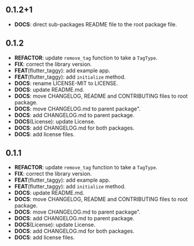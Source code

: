 ## 0.1.2+1

 - **DOCS**: direct sub-packages README file to the root package file.

## 0.1.2

 - **REFACTOR**: update `remove_tag` function to take a `TagType`.
 - **FIX**: correct the library version.
 - **FEAT**(flutter_taggy): add example app.
 - **FEAT**(flutter_taggy): add `initialize` method.
 - **DOCS**: rename LICENSE-MIT to LICENSE.
 - **DOCS**: update README.md.
 - **DOCS**: move CHANGELOG, README and CONTRIBUTING files to root package.
 - **DOCS**: move CHANGELOG.md to parent package".
 - **DOCS**: add CHANGELOG.md to parent package.
 - **DOCS**(License): update License.
 - **DOCS**: add CHANGELOG.md for both packages.
 - **DOCS**: add license files.

## 0.1.1

 - **REFACTOR**: update `remove_tag` function to take a `TagType`.
 - **FIX**: correct the library version.
 - **FEAT**(flutter_taggy): add example app.
 - **FEAT**(flutter_taggy): add `initialize` method.
 - **DOCS**: update README.md.
 - **DOCS**: move CHANGELOG, README and CONTRIBUTING files to root package.
 - **DOCS**: move CHANGELOG.md to parent package".
 - **DOCS**: add CHANGELOG.md to parent package.
 - **DOCS**(License): update License.
 - **DOCS**: add CHANGELOG.md for both packages.
 - **DOCS**: add license files.